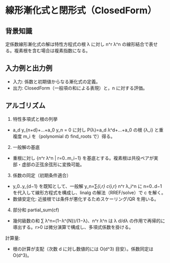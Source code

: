 # 線形漸化式と閉形式（ClosedForm）

## 背景知識
定係数線形漸化式の解は特性方程式の根 λ に対し n^r λ^n の線形結合で表せる。複素根を含む場合は複素指数になる。

## 入力例と出力例
- 入力: 係数と初期値からなる漸化式の定義。
- 出力: ClosedForm（一般項の和による表現）と，n に対する評価。

## アルゴリズム
1) 特性多項式と根の列挙
- a_d y_{n+d}+…+a_0 y_n = 0 に対し P(λ)=a_d λ^d+…+a_0 の根 {λ_i} と重複度 m_i を（polynomial の find_roots で）得る。

2) 一般解の基底
- 重根に対し {n^r λ^n | r=0..m_i−1} を基底とする。複素根は共役ペアが実部・虚部の正弦余弦形に変換可能。

3) 係数の同定（初期条件適合）
- y_0..y_{d−1} を既知として、一般解 y_n=∑_{i,r} c_{i,r} n^r λ_i^n に n=0..d−1 を代入して線形方程式を構成し、linalg の解法（RREF/solve）で c を解く。
- 数値安定化: 近接根では条件が悪化するためスケーリング/QR を用いる。

4) 部分和 partial_sum(cf)
- 幾何級数の和 ∑ λ^n=(1−λ^{N})/(1−λ)、n^r λ^n は λ d/dλ の作用で再帰的に導出する。r>0 は微分演算で構成し、多項式係数を掛ける。

計算量:
- 根の計算が支配（次数 d に対し数値的には O(d^3) 目安）。係数同定は O(d^3)。
